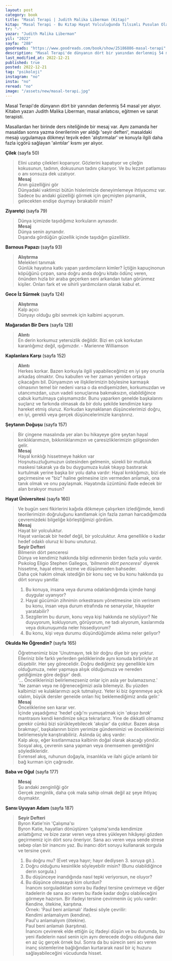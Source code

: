 ```yaml
---
layout: post
category: book
title: "Masal Terapi | Judith Malika Liberman (Kitap)"
kitap: "Masal Terapi - Bu Kıtap Hayat Yolculuğunda Tılsımlı Pusulan Olacak..."
tr: "-"
yazar: "Judith Malika Liberman"
yil: "2022"
sayfa: "288"
goodreads: "https://www.goodreads.com/book/show/25186886-masal-terapi"
description: "Masal Terapi'de dünyanın dört bir yanından derlenmiş 54 masal yer alıyor."
last_modified_at: 2022-12-21
published: true
posted: 2022-12-21
tag: "psikoloji"
instagram: "no"
insta: "no"
reread: "no"
image: "/assets/new/masal-terapi.jpg"
---
```


Masal Terapi'de dünyanın dört bir yanından derlenmiş 54 masal yer alıyor. Kitabın yazarı Judith Malika Liberman, masal anlatıcısı, eğitmen ve sanat terapisti. 

Masallardan her birinde ders niteliğinde bir mesaj var. Aynı zamanda her masaldan sonra yazma önerilerinin yer aldığı 'seyir defteri', masaldaki mesajı uygulamaya dökmeyi teşvik eden 'alıştırmalar' ve konuyla ilgili daha fazla içgörü sağlayan 'alıntılar' kısmı yer alıyor.

**Çilek** (sayfa 50)

> Elini uzatıp çilekleri koparıyor. Gözlerini kapatıyor ve çileğin kokusunun, tadının, dokusunun tadını çıkarıyor. Ve bu lezzet patlaması o anı sonsuza dek uzatıyor.  
> **Mesaj**  
> 	Anın güzelliğini gör  
> Dünyadaki vaktimizi bütün hislerimizle deneyimlemeye ihtiyacımız var. Sadece bu andaki güzelliği görmek için geçmişten pişmanlık, gelecekten endişe duymayı bırakabilir misin?

**Ziyaretçi** (sayfa 79)

> Dünya içimizde taşıdığımız korkuların aynasıdır.  
> **Mesaj**  
> 	Dünya senin aynandır.  
> Dışarıda gördüğün güzellik içinde taşıdığın güzelliktir.

**Barnous Papazı** (sayfa 93)

> **Alıştırma**  
> 	Melekleri tanımak  
> Günlük hayatına katkı yapan yardımcıların kimler? İçtiğin kapuçinonun köpüğünü çırpan, sana doğru anda doğru kitabı ödünç veren, önünden hızla bir araba geçerken seni arkandan tutan görünmez kişiler. Onları fark et ve sihirli yardımcıların olarak kabul et.

**Gece İz Sürmek** (sayfa 124)

> **Alıştırma**  
> 	Kalp açıcı  
> Dünyayı olduğu gibi sevmek için kalbimi açıyorum.

**Mağaradan Bir Ders** (sayfa 128)

> **Alıntı**  
> En derin korkumuz yetersizlik değildir. Bizi en çok korkutan karanlığımız değil, ışığımızdır. - Marienne Williamson

**Kaplanlara Karşı** (sayfa 152)

> **Alıntı**  
> Herkes korkar. Bazen korkuyla ilgili yapabileceğimiz en iyi şey onunla arkadaş olmaktır. Onu kabullen ve her zaman yeniden ortaya çikacağını bil. Dünyamızın ve ilişkilerimizin böylesine karmaşık olmasının temel bir nedeni varsa o da endişemizden, korkumuzdan ve utancımızdan, uzun vadeli sonuçlarına bakmaksızın, olabildiğince çabuk kurtulmaya çalışmamızdır. Bunu yaparken genelde başkalarını suçlarız ve farkında olmasak da bir dolu şekilde kendimize karşı hareket etmiş oluruz. Korkudan kaynaklanan düşüncelerimizi doğru, en iyi, gerekli veya gerçek düşüncelerimizle karıştırırız.

**Şeytanın Doğuşu** (sayfa 157)

> Bir çingene masalında yer alan bu hikayeye göre şeytan hayal kırıklıklarımızın, bıkkınlıklarımızın ve çaresizliklerimizin gölgesinden gelir.  
> **Mesaj**  
> 	Hayal kırıklığı hissetmeye hakkın var  
> Hoşnutsuzluğumuzun üstesinden gelmenin, sürekli bir mutluluk maskesi takarak ya da bu duygumuza kulak tıkayıp bastırarak kurtulmak yerine başka bir yolu daha vardır: Hayal kırıklığımızı, bizi ele geçirmesine ve "biz" haline gelmesine izin vermeden anlamak, ona tanık olmak ve onu paylaşmak. Hayatında üzüntünü ifade edecek bir alan bırakıyor musun?

**Hayat Üniversitesi** (sayfa 160)

> Ve bugün seni fikirlerini kağıda dökmeye çalışırken izlediğimde, kendi teorilerimizin doğruluğunu kanıtlamak için fazla zaman harcadığımızda çevremizdeki bilgeliğe körleştiğimizi gördüm.  
> **Mesaj**  
> 	Hayat bir yolculuktur.  
> Hayat varılacak bir hedef değil, bir yolculuktur. Ama genellikle o kadar hedef odaklı oluruz ki bunu unuturuz.  
> **Seyir Defteri**  
> 	Bilmenin dört penceresi  
> Dünya ve kendimiz hakkında bilgi edinmenin birden fazla yolu vardır. Psıkolog Eligio Stephen Gallegos, '*bilmenin dört penceresi*' diyerek hissetme, hayal etme, sezme ve düşünmeden bahseder.  
> Daha çok hakim olmak istediğin bir konu seç ve bu konu hakkında şu dört soruyu yanıtla:  
> 	1. Bu konuya, insana veya duruma odaklandığımda içimde hangi duygular uyanıyor?  
> 	2. Hayal gücümün zihnimin orkestrasını yönetmesine izin verirsem bu konu, insan veya durum etrafında ne senaryolar, hikayeler yaratabilir?  
> 	3. Sezgilerim bu durum, konu veya kişi hakkında ne söylüyor? Ne duyuyorum, kokluyorum, görüyorum, ne tadı alıyorum, kaslarımda veya dokunuşumda neler hissediyorum?  
> 	4. Bu konu, kişi veya durumu düşündüğümde aklıma neler geliyor?  

**Okulda Ne Öğrendin?** (sayfa 165)

> Öğretmenimiz bize 'Unutmayın, tek bir doğru diye bir şey yoktur. Elleriniz bile farklı yerlerden geldiklerinde aynı konuda birbiriyle zıt düşebilir. Her şey görecelidir. Doğru dediğimiz şey genellikle kim olduğumuza, neler yapmaya alışık olduğumuza ve nereden geldiğimize göre değişir' dedi.  
> '... Önceliklerinizi belirlemezseniz onlar için asla yer bulamazsınız.'  
> 'Ne zaman veya ne öğreneceğimizi asla bilemeyiz. Bu yüzden kalbimizi ve kulaklarımızı açık tutmalıyız. Yeter ki biz ögrenmeye açık olalım, büyük dersler geneide onları hiç beklemediğimiz anda gelir.'  
> **Mesaj**  
> 	Önceliklerine sen karar ver.  
> İçinde yaşadığımız 'hedef çağı'nı yumuşatmak için '*akışa bırak*' mantrasını kendi kendimize sıkça tekrarlarız. Yine de dikkatli olmamız gerekir cünkü bizi sürükleyebilecek 'akışlar' da çoktur. Bazen akışa brakmayı', başkalarının bizim yerimize gündemimizi ve önceliklerimizi belirlemesiyle karıştırabiliriz. Aslında üç akış vardır:  
> 	Kalp akışı, eğer kısıtlanmazsa kalbinin doğal olarak akacağı yöndür.  
> 	Sosyal akış, çevrenin sana yapman veya önemsemen gerektiğini söyledikleridir.  
> 	Evrensel akış, ruhunun doğayla, insanlıkla ve ilahi güçle anlamlı bir bağ kurman için çağrısıdır.   

**Baba ve Oğul** (sayfa 177)

> **Mesaj**  
> 	Şu andaki zenginliği gör  
> Gerçek zenginlik, daha çok mala sahip olmak değil az şeye ihtiyaç duymaktır.  

**Şansı Uyuyan Adam** (sayfa 187)

> **Seyir Defteri**  
> 	Byron Katie'nin 'Çalışma'sı  
> Byron Katie, hayatları dönüştüren 'çalışma'sında kendimize anlattığımız ve bize zarar veren veya stres yükleyen hikâyeyi gözden geçirmemiz için dört soru öneriyor. Sana acı veren veya sende strese sebep olan bir inancını yaz. Bu inancı dört soruyu kullanarak sorgula ve tersine çevir.  
> 	1. Bu doğru mu? (Evet veya hayır; hayır dediysen 3. soruya git.). 
> 	2. Doğru olduğunu kesinlikle söyleyebilir misin? (Bunu olabildiğince derin sorgula.)  
> 	3. Bu düşünceye inandığında nasıl tepki veriyorsun, ne oluyor?  
> 	4. Bu düşünce olmasaydı kim olurdun?  
> İnancını sorguladıktan sonra bu ifadeyi tersine çevirmeye ve diğer itadelerin de sana acı veren bu ifade kadar doğru olabileceğini görmeye hazırsın. Bir ifadeyi tersine çevirmenin üç yolu vardır: Kendine, ötekine, karşıtına.  
> Örnek: 'Paul beni anlamalı' ifadesi söyle çevrilir:  
> 	Kendimi anlamalıyım (kendine).  
> 	Paul'u anlamalıyım (ötekine).  
> 	Paul beni anlamalı (karşıtına).  
> İnancını çevirerek elde ettiğin üç ifadeyi düşün ve bu durumda, bu yeni ifadelerin nasıl senin için aynı derecede doğru olduğuna dair en az üç gerçek örnek bul. Sonra da bu sürecin seni acı veren inanç sistemlerine bağlığından kurtararak nasıl bir iç huzuru sağlayabileceğini vücudunda hisset.  
